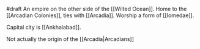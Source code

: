 #draft 
An empire on the other side of the [[Wilted Ocean]].
Home to the [[Arcadian Colonies]], ties with [[Arcadia]].
Worship a form of [[Iomedae]].

Capital city is [[Ankhalabad]].

Not actually the origin of the [[Arcadia|Arcadians]]